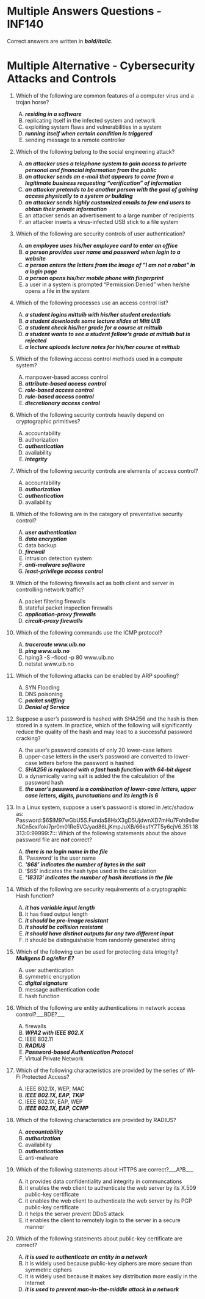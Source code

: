 # Multiple Answers Questions - INF140

Correct answers are written in ***bold/italic***.

<!DOCTYPE html>
<html>
<body>
<div class="content">
  <h1>Multiple Alternative - Cybersecurity Attacks and Controls</h1>
  <p><ol>
    <li>Which of the following are common features of a computer virus and a trojan horse?
      <p><ol Type="A">
        <li><b><i>residing in a software</i></b></li>
        <li>replicating itself in the infected system and network</li>
        <li>exploiting system flaws and vulnerabilities in a system</li>
        <li><b><i>running itself when certain condition is triggered</i></b></li>
        <li>sending message to a remote controller</li>
      </ol></p>
    </li>
    <li>Which of the following belong to the social engineering attack?
      <p><ol Type="A">
        <li><b><i>an attacker uses a telephone system to gain access to private personal and financial information from the
          public</i></b></li>
        <li><b><i>an attacker sends an e-mail that appears to come from a legitimate business requesting “verification” of
          information</i></b></li>
        <li><b><i>an attacker pretends to be another person with the goal of gaining access physically to a system or building
        </i></b></li>
        <li><b><i>an attacker sends highly customized emails to few end users to obtain their private information</i></b></li>
        <li>an attacker sends an advertisement to a large number of recipients</li>
        <li>an attacker inserts a virus-infected USB stick to a file system</li>
      </ol></p>
    </li>
    <li>Which of the following are security controls of user authentication?
      <p><ol Type="A">
        <li><b><i>an employee uses his/her employee card to enter an office</i></b></li>
        <li><b><i>a person provides user name and password when login to a website</i></b></li>
        <li><b><i>a person enters the letters from the image of "I am not a robot" in a login page</i></b></li>
        <li><b><i>a person opens his/her mobile phone with fingerprint</i></b></li>
        <li>a user in a system is prompted “Permission Denied” when he/she opens a file in the system</li>
      </ol></p>
    </li>
    <li>Which of the following processes use an access control list?
      <p><ol Type="A">
        <li><b><i>a student logins mittuib with his/her student credentials</b></i></li>
        <li><b><i>a student downloads some lecture slides at Mitt UiB</b></i></li>
        <li><b><i>a student check his/her grade for a course at mittuib</b></i></li>
        <li><b><i>a student wants to see a student fellow’s grade at mittuib but is rejected</b></i></li>
        <li><b><i>a lecture uploads lecture notes for his/her course at mittuib</b></i></li>
      </ol></p>
    </li>
    <li>Which of the following access control methods used in a compute system?
      <p><ol Type="A">
        <li>manpower-based access control</li>
        <li><b><i>attribute-based access control</i></b></li>
        <li><b><i>role-based access control</i></b></li>
        <li><b><i>rule-based access control</i></b></li>
        <li><b><i>discretionary access control</i></b></li>
      </ol></p>
    </li>
    <li>Which of the following security controls heavily depend on cryptographic primitives?
      <p><ol Type="A">
        <li>accountability</li>
        <li>authorization</li>
        <li><b><i>authentication</i></b></li>
        <li>availability</li>
        <li><b><i>integrity</i></b></li>
      </ol></p>
    </li>
    <li>Which of the following security controls are elements of access control?
      <p><ol Type="A">
        <li>accountability</li>
        <li><b><i>authorization</i></b></li>
        <li><b><i>authentication</i></b></li>
        <li>availability</li>
      </ol></p>
    </li>
    <li>Which of the following are in the category of preventative security control?
      <p><ol Type="A">
        <li><b><i>user authentication</i></b></li>
        <li><b><i>data encryption</i></b></li>
        <li>data backup</li>
        <li><b><i>firewall</i></b></li>
        <li>intrusion detection system</li>
        <li><b><i>anti-malware software</i></b></li>
        <li><b><i>least-privilege access control</i></b></li>
      </ol></p>
    </li>
    <li>Which of the following firewalls act as both client and server in controlling network traffic?
      <p><ol Type="A">
        <li>packet filtering firewalls</li>
        <li>stateful packet inspection firewalls</li>
        <li><b><i>application-proxy firewalls</i></b></i>
        <li><b><i>circuit-proxy firewalls</i></b></i>
      </ol></p>
    </li>
    <li>Which of the following commands use the ICMP protocol?
      <p><ol Type="A">
        <li><b><i>traceroute www.uib.no</i></b></li>
        <li><b><i>ping www.uib.no</i></b></li>
        <li>hping3 -S –flood -p 80 www.uib.no</li>
        <li>netstat www.uib.no</li>
      </ol></p>
    </li>
    <li>Which of the following attacks can be enabled by ARP spoofing?
      <p><ol Type="A">
        <li>SYN Flooding</li>
        <li>DNS poisoning</li>
        <li><b><i>packet sniffing</i></b></li>
        <li><b><i>Denial of Service</i></b></li>
      </ol></p>
    </li>
    <li>Suppose a user’s password is hashed with SHA256 and the hash is then stored in a system. In practice, which of the following will significantly reduce the quality of the hash and may lead to a successful password cracking?
      <p><ol Type="A">
        <li>the user’s password consists of only 20 lower-case letters</li>
        <li>upper-case letters in the user’s password are converted to lower-case letters before the password is hashed
        </li>
        <li><b><i>SHA256 is replaced with a fast hash function with 64-bit digest</i></b></li>
        <!--<li>the user’s password has length &lt; 8</li>-->
        <li>a dynamically varing salt is added the the calculation of the password hash</li>
        <li><b><i>the user’s password is a combination of lower-case letters, upper case letters, digits, punctuations and its
          length is 6</i></b></li>
      </ol></p>
    </li>
    <li>In a Linux system, suppose a user’s password is stored in /etc/shadow as:<br />
      Password:$6$lM97wGbU5S.Funda$8HxX3gD5UjdwnXD7mHu7Foh9s6w.NCn5cxifoki7pr0m01Re5VG/yad86LjKmpJuXB/66ks1Y7T5y6cjV6.351:18313:0:99999:7:::
      Which of the following statements about the above password file are <b><i>not</i></b> correct?
      <p><ol Type="A">
        <li><b><i>there is no login name in the file</i></b></li>
        <li>‘Password’ is the user name</li>
        <li><b><i>‘$6$’ indicates the number of bytes in the salt</i></b></li>
        <li>‘$6$’ indicates the hash type used in the calculation</li>
        <li><b><i>‘18313’ indicates the number of hash iterations in the file</i></b></li>
      </ol></p>
    </li>
    <li>Which of the following are security requirements of a cryptographic Hash function?
      <p><ol Type="A">
        <li><b><i>it has variable input length</i></b></li>
        <li>it has fixed output length</li>
        <li><b><i>it should be pre-image resistant</i></b></li>
        <li><b><i>it should be collision resistant</i></b></li>
        <li><b><i>it should have distinct outputs for any two different input</i></b></li>
        <li>it should be distinguishable from randomly generated string</li>
      </ol></p>
    </li>
    <li>Which of the following can be used for protecting data integrity? <b><i>Muligens D og/eller E?</i></b>
      <p><ol Type="A">
        <li>user authentication</li>
        <li>symmetric encryption</li>
        <li><b><i>digital signature</i></b></li>
        <li>message authentication code</li>
        <li>hash function</li>
      </ol></p>
    </li>
    <li>Which of the following are entity authentications in network access control?___BDE?___
      <p><ol Type="A">
        <li>firewalls</li>
        <li><b><i>WPA2 with IEEE 802.X</i></b></li>
        <li>IEEE 802.11</li>
        <li><b><i>RADIUS</i></b></li>
        <li><b><i>Password-based Authentication Protocol</i></b></li>
        <li>Virtual Private Network</li>
      </ol></p>
    </li>
    <li>Which of the following characteristics are provided by the series of Wi-Fi Protected Access?
      <p><ol Type="A">
        <li>IEEE 802.1X, WEP, MAC</li>
        <li><b><i>IEEE 802.1X, EAP, TKIP</i></b></li>
        <li>IEEE 802.1X, EAP, WEP</li>
        <li><b><i>IEEE 802.1X, EAP, CCMP</i></b></li>
      </ol></p>
    </li>
    <li>Which of the following characteristics are provided by RADIUS?
      <p><ol Type="A">
        <li><b><i>accountability</i></b></li>
        <li><b><i>authorization</i></b></li>
        <li>availability</li>
        <li><b><i>authentication</i></b></li>
        <li>anti-malware</li>
      </ol></p>
    </li>
    <li>Which of the following statements about HTTPS are correct?___A?B___
      <p><ol Type="A">
        <li>it provides data confidentiality and integrity in communcations</li>
        <li>it enables the web client to authenticate the web server by its X.509 public-key certificate</li>
        <li>it enables the web client to authenticate the web server by its PGP public-key certificate</li>
        <li>it helps the server prevent DDoS attack</li>
        <li>it enables the client to remotely login to the server in a secure manner</li>
      </ol></p>
    </li>
    <li>Which of the following statements about public-key certificate are correct?
      <p><ol Type="A">
        <li><b><i>it is used to authenticate an entity in a network</i></b></i>
        <li>it is widely used because public-key ciphers are more secure than symmetric ciphers</li>
        <li>it is widely used because it makes key distribution more easily in the Internet</li>
        <li><b><i>it is used to prevent man-in-the-middle attack in a network</i></b></li>
      </ol></p>
    </li>
  </ol></p>
  </div>
</body>
</html>